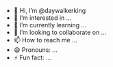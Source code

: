 - 👋 Hi, I’m @daywalkerking
- 👀 I’m interested in ...
- 🌱 I’m currently learning ...
- 💞️ I’m looking to collaborate on ...
- 📫 How to reach me ...
- 😄 Pronouns: ...
- ⚡ Fun fact: ...

<!---
daywalkerking/daywalkerking is a ✨ special ✨ repository because its `README.md` (this file) appears on your GitHub profile.
You can click the Preview link to take a look at your changes.
--->
